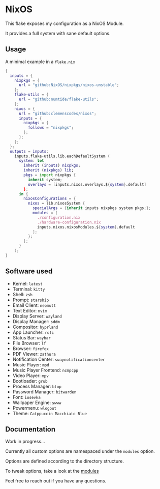 # NixOS

This flake exposes my configuration as a NixOS Module.

It provides a full system with sane default options.

## Usage

A minimal example in a `flake.nix`

```nix
{
  inputs = {
    nixpkgs = {
      url = "github:NixOS/nixpkgs/nixos-unstable";
    };
    flake-utils = {
      url = "github:numtide/flake-utils";
    };
    nixos = {
      url = "github:clemenscodes/nixos";
      inputs = {
        nixpkgs = {
          follows = "nixpkgs";
        };
      };
    };
  };
  outputs = inputs:
    inputs.flake-utils.lib.eachDefaultSystem (
      system: let
        inherit (inputs) nixpkgs;
        inherit (nixpkgs) lib;
        pkgs = import nixpkgs {
          inherit system;
          overlays = [inputs.nixos.overlays.${system}.default]
        };
      in {
        nixosConfigurations = {
          nixos = lib.nixosSystem {
            specialArgs = {inherit inputs nixpkgs system pkgs;};
            modules = [
              ./configuration.nix
              ./hardware-configuration.nix
              inputs.nixos.nixosModules.${system}.default
            ];
          };
        };
      }
    );
}
```

## Software used

- Kernel: `latest`
- Terminal: `kitty`
- Shell: `zsh`
- Prompt: `starship`
- Email Client: `neomutt`
- Text Editor: `nvim`
- Display Server: `wayland`
- Display Manager: `sddm`
- Compositor: `hyprland`
- App Launcher: `rofi`
- Status Bar: `waybar`
- File Browser: `lf`
- Browser: `firefox`
- PDF Viewer: `zathura`
- Notification Center: `swaynotificationcenter`
- Music Player: `mpd`
- Music Player Frontend: `ncmpcpp`
- Video Player: `mpv`
- Bootloader: `grub`
- Process Manager: `btop`
- Password Manager: `bitwarden`
- Font: `iosevka`
- Wallpaper Engine: `swww`
- Powermenu: `wlogout`
- Theme: `Catppuccin Macchiato Blue`

## Documentation

Work in progress...

Currently all custom options are namespaced under the `modules` option.

Options are defined according to the directory structure.

To tweak options, take a look at the [modules](./modules/)

Feel free to reach out if you have any questions.
